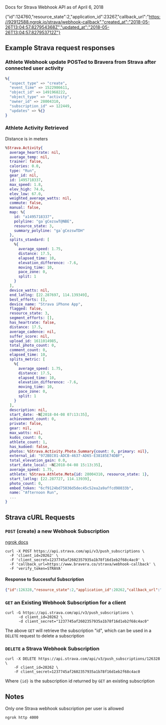 Docs for Strava Webhook API as of April 6, 2018

{"id":124760,"resource_state":2,"application_id":23267,"callback_url":"https://92912588.ngrok.io/strava/webhook-callback","created_at":"2018-05-26T13:04:57.827954368Z","updated_at":"2018-05-26T13:04:57.827953712Z"}

## Example Strava request responses

### Athlete Webhook update POSTed to Bravera from Strava after connected user activity
```elixir
%{
  "aspect_type" => "create",
  "event_time" => 1522986611,
  "object_id" => 1491968222,
  "object_type" => "activity",
  "owner_id" => 28004310,
  "subscription_id" => 122449,
  "updates" => %{}
}
```

### Athlete Activity Retrieved

Distance is in meters

```elixir
%Strava.Activity{
  average_heartrate: nil,
  average_temp: nil,
  trainer: false,
  calories: 0.0,
  type: "Run",
  gear_id: nil,
  id: 1495718337,
  max_speed: 1.8,
  elev_high: 74.6,
  elev_low: 67.0,
  weighted_average_watts: nil,
  commute: false,
  manual: false,
  map: %{
    id: "a1495718337",
    polyline: "ga`gCezswT@NBE",
    resource_state: 3,
    summary_polyline: "ga`gCezswTDH"
  },
  splits_standard: [
    %{
      average_speed: 1.75,
      distance: 17.5,
      elapsed_time: 10,
      elevation_difference: -7.6,
      moving_time: 10,
      pace_zone: 0,
      split: 1
    }
  ],
  device_watts: nil,
  end_latlng: [22.287697, 114.139349],
  best_efforts: [],
  device_name: "Strava iPhone App",
  flagged: false,
  resource_state: 3,
  segment_efforts: [],
  has_heartrate: false,
  distance: 17.5,
  average_cadence: nil,
  suffer_score: nil,
  upload_id: 1611014985,
  total_photo_count: 0,
  comment_count: 0,
  elapsed_time: 10,
  splits_metric: [
    %{
      average_speed: 1.75,
      distance: 17.5,
      elapsed_time: 10,
      elevation_difference: -7.6,
      moving_time: 10,
      pace_zone: 0,
      split: 1
    }
  ],
  description: nil,
  start_date: ~N[2018-04-08 07:13:35],
  achievement_count: 0,
  private: false,
  gear: nil,
  max_watts: nil,
  kudos_count: 0,
  athlete_count: 1,
  has_kudoed: false,
  photos: %Strava.Activity.Photo.Summary{count: 0, primary: nil},
  external_id: "972BEC01-ADCB-4637-AD65-E38185E74DBF",
  total_elevation_gain: 0.0,
  start_date_local: ~N[2018-04-08 15:13:35],
  average_speed: 1.75,
  athlete: %Strava.Athlete.Meta{id: 28004310, resource_state: 1},
  start_latlng: [22.287727, 114.13939],
  photo_count: 0,
  embed_token: "6cf9124bd75036d5dec45c52ea2a9affcd98033b",
  name: "Afternoon Run",
  ...
}
```

## Strava cURL Requests

### `POST` (create) a new Webhook Subscription
[ngrok docs](https://medium.com/@eric.l.m.thomas/setting-up-strava-webhooks-e8b825329dc7)

```
curl -X POST https://api.strava.com/api/v3/push_subscriptions \
  -F 'client_id=20262' \
  -F 'client_secret=1237745af2602357935a1b78f16d1eb2f68c4ac0' \
  -F 'callback_url=https://www.bravera.co/strava/webhook-callback' \
  -F 'verify_token=STRAVA'
```

#### Response to Successful Subscription
```JSON
{"id":126328,"resource_state":2,"application_id":20262,"callback_url":"https://www.dev.bravera.co/strava/webhook-callback","created_at":"2018-07-08T15:07:06.081298498Z","updated_at":"2018-07-08T15:07:06.081297386Z"}
```

### `GET` an Existing Webhook Subscription for a client
```
curl -G https://api.strava.com/api/v3/push_subscriptions \
      -d client_id=20262 \
      -d client_secret="1237745af2602357935a1b78f16d1eb2f68c4ac0"
```

The above `GET` will retrieve the subscription "id", which can be used in a `DELETE` request to delete a subscription

### `DELETE` a Strava Webhook Subscription
```
curl -X DELETE https://api.strava.com/api/v3/push_subscriptions/126328 \
    -F client_id=20262 \
    -F client_secret=1237745af2602357935a1b78f16d1eb2f68c4ac0
```
Where `{id}` is the subscription id returned by `GET` an existing subscription

## Notes

Only one Strava webhook subscription per user is allowed

`ngrok http 4000`
